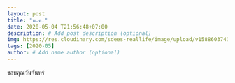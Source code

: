 ```yaml
---
layout: post
title: "พ.ค."
date: 2020-05-04 T21:56:48+07:00
description: # Add post description (optional)
img: https://res.cloudinary.com/sdees-reallife/image/upload/v1588603743/1588221983937.jpg # Add image post (optional)
tags: [2020-05]
author: # Add name author (optional)
---
```

ขอบคุณวันจันทร์

<i class="fa fa-child" style="color:plum"></i>

